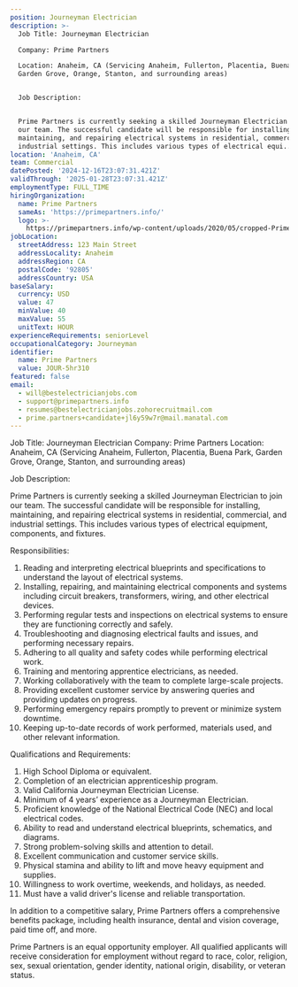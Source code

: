 ```yaml
---
position: Journeyman Electrician
description: >-
  Job Title: Journeyman Electrician

  Company: Prime Partners

  Location: Anaheim, CA (Servicing Anaheim, Fullerton, Placentia, Buena Park,
  Garden Grove, Orange, Stanton, and surrounding areas)


  Job Description:


  Prime Partners is currently seeking a skilled Journeyman Electrician to join
  our team. The successful candidate will be responsible for installing,
  maintaining, and repairing electrical systems in residential, commercial, and
  industrial settings. This includes various types of electrical equi...
location: 'Anaheim, CA'
team: Commercial
datePosted: '2024-12-16T23:07:31.421Z'
validThrough: '2025-01-28T23:07:31.421Z'
employmentType: FULL_TIME
hiringOrganization:
  name: Prime Partners
  sameAs: 'https://primepartners.info/'
  logo: >-
    https://primepartners.info/wp-content/uploads/2020/05/cropped-Prime-Partners-Logo-NO-BG-1-1.png
jobLocation:
  streetAddress: 123 Main Street
  addressLocality: Anaheim
  addressRegion: CA
  postalCode: '92805'
  addressCountry: USA
baseSalary:
  currency: USD
  value: 47
  minValue: 40
  maxValue: 55
  unitText: HOUR
experienceRequirements: seniorLevel
occupationalCategory: Journeyman
identifier:
  name: Prime Partners
  value: JOUR-5hr310
featured: false
email:
  - will@bestelectricianjobs.com
  - support@primepartners.info
  - resumes@bestelectricianjobs.zohorecruitmail.com
  - prime.partners+candidate+jl6y59w7r@mail.manatal.com
---
```




Job Title: Journeyman Electrician
Company: Prime Partners
Location: Anaheim, CA (Servicing Anaheim, Fullerton, Placentia, Buena Park, Garden Grove, Orange, Stanton, and surrounding areas)

Job Description:

Prime Partners is currently seeking a skilled Journeyman Electrician to join our team. The successful candidate will be responsible for installing, maintaining, and repairing electrical systems in residential, commercial, and industrial settings. This includes various types of electrical equipment, components, and fixtures. 

Responsibilities:

1. Reading and interpreting electrical blueprints and specifications to understand the layout of electrical systems.
2. Installing, repairing, and maintaining electrical components and systems including circuit breakers, transformers, wiring, and other electrical devices.
3. Performing regular tests and inspections on electrical systems to ensure they are functioning correctly and safely.
4. Troubleshooting and diagnosing electrical faults and issues, and performing necessary repairs.
5. Adhering to all quality and safety codes while performing electrical work.
6. Training and mentoring apprentice electricians, as needed.
7. Working collaboratively with the team to complete large-scale projects.
8. Providing excellent customer service by answering queries and providing updates on progress.
9. Performing emergency repairs promptly to prevent or minimize system downtime.
10. Keeping up-to-date records of work performed, materials used, and other relevant information.

Qualifications and Requirements:

1. High School Diploma or equivalent.
2. Completion of an electrician apprenticeship program.
3. Valid California Journeyman Electrician License.
4. Minimum of 4 years’ experience as a Journeyman Electrician.
5. Proficient knowledge of the National Electrical Code (NEC) and local electrical codes.
6. Ability to read and understand electrical blueprints, schematics, and diagrams.
7. Strong problem-solving skills and attention to detail.
8. Excellent communication and customer service skills.
9. Physical stamina and ability to lift and move heavy equipment and supplies.
10. Willingness to work overtime, weekends, and holidays, as needed.
11. Must have a valid driver's license and reliable transportation.

In addition to a competitive salary, Prime Partners offers a comprehensive benefits package, including health insurance, dental and vision coverage, paid time off, and more.

Prime Partners is an equal opportunity employer. All qualified applicants will receive consideration for employment without regard to race, color, religion, sex, sexual orientation, gender identity, national origin, disability, or veteran status.
